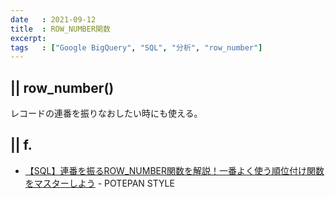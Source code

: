```yaml
---
date   : 2021-09-12
title  : ROW_NUMBER関数
excerpt: 
tags   : ["Google BigQuery", "SQL", "分析", "row_number"]
---
```


## || row_number()

レコードの連番を振りなおしたい時にも使える。


## || f.
+ [【SQL】連番を振るROW_NUMBER関数を解説！一番よく使う順位付け関数をマスターしよう](https://style.potepan.com/articles/23566.html) - POTEPAN STYLE
